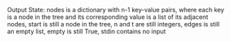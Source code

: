 Output State: nodes is a dictionary with n-1 key-value pairs, where each key is a node in the tree and its corresponding value is a list of its adjacent nodes, start is still a node in the tree, n and t are still integers, edges is still an empty list, empty is still True, stdin contains no input